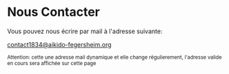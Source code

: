 # Nous Contacter

Vous pouvez nous écrire par mail à l'adresse suivante:

[contact1834@aikido-fegersheim.org](mailto:contact1834@aikido-fegersheim.org)

<small>Attention: cette une adresse mail dynamique et elle change régulierement, l'adresse valide en cours sera affichée sur cette page</small>
